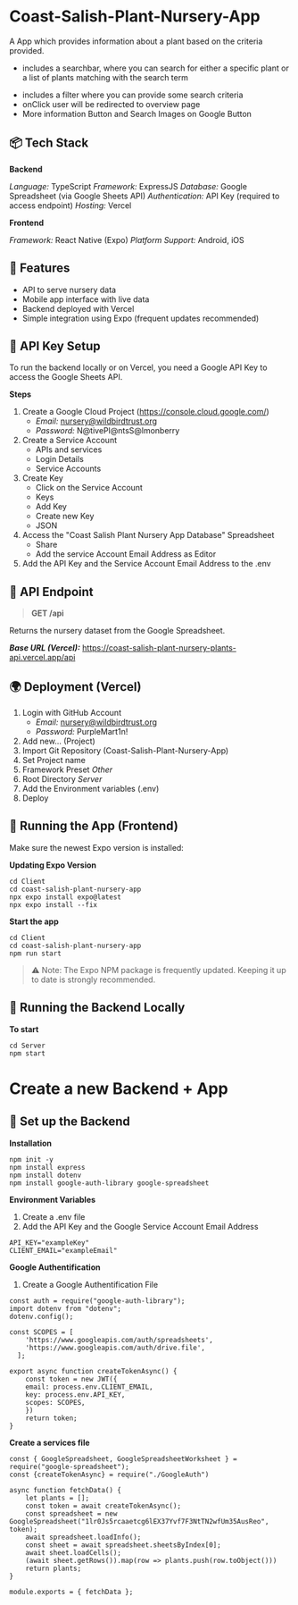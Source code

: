 # Coast-Salish-Plant-Nursery-App

A App which provides information about a plant based on the criteria provided.

- includes a searchbar, where you can search for either a specific plant or a list of plants matching with the search term

* includes a filter where you can provide some search criteria
* onClick user will be redirected to overview page
* More information Button and Search Images on Google Button

## 📦 Tech Stack

**Backend**

_Language:_ TypeScript
_Framework:_ ExpressJS
_Database:_ Google Spreadsheet (via Google Sheets API)
_Authentication:_ API Key (required to access endpoint)
_Hosting:_ Vercel

**Frontend**

_Framework:_ React Native (Expo)
_Platform Support:_ Android, iOS

## 🚀 Features

- API to serve nursery data
- Mobile app interface with live data
- Backend deployed with Vercel
- Simple integration using Expo (frequent updates recommended)

## 🔐 API Key Setup

To run the backend locally or on Vercel, you need a Google API Key to access the Google Sheets API.

**Steps**

1. Create a Google Cloud Project (https://console.cloud.google.com/)
   - _Email:_ nursery@wildbirdtrust.org
   - _Password:_ N@tivePl@ntsS@lmonberry
2. Create a Service Account
   - APIs and services
   - Login Details
   - Service Accounts
3. Create Key
   - Click on the Service Account
   - Keys
   - Add Key
   - Create new Key
   - JSON
4. Access the "Coast Salish Plant Nursery App Database" Spreadsheet
   - Share
   - Add the service Account Email Address as Editor
5. Add the API Key and the Service Account Email Address to the .env

## 🧪 API Endpoint

> **GET /api**

Returns the nursery dataset from the Google Spreadsheet.

**_Base URL (Vercel):_** https://coast-salish-plant-nursery-plants-api.vercel.app/api

## 🌍 Deployment (Vercel)

1. Login with GitHub Account
   - _Email:_ nursery@wildbirdtrust.org
   - _Password:_ PurpleMart1n!
2. Add new... (Project)
3. Import Git Repository (Coast-Salish-Plant-Nursery-App)
4. Set Project name
5. Framework Preset _Other_
6. Root Directory _Server_
7. Add the Environment variables (.env)
8. Deploy

## 📱 Running the App (Frontend)

Make sure the newest Expo version is installed:

**Updating Expo Version**

```
cd Client
cd coast-salish-plant-nursery-app
npx expo install expo@latest
npx expo install --fix
```

**Start the app**

```
cd Client
cd coast-salish-plant-nursery-app
npm run start
```

> ⚠️ Note: The Expo NPM package is frequently updated. Keeping it up to date is strongly recommended.

## 🔧 Running the Backend Locally

**To start**

```
cd Server
npm start
```







# Create a new Backend + App  

## 🔧 Set up the Backend

**Installation**

```
npm init -y
npm install express
npm install dotenv
npm install google-auth-library google-spreadsheet
```

**Environment Variables**

1. Create a .env file
2. Add the API Key and the Google Service Account Email Address

```
API_KEY="exampleKey"
CLIENT_EMAIL="exampleEmail"
```


**Google Authentification**

1. Create a Google Authentification File

```
const auth = require("google-auth-library");
import dotenv from "dotenv";
dotenv.config();

const SCOPES = [
    'https://www.googleapis.com/auth/spreadsheets',
    'https://www.googleapis.com/auth/drive.file',
  ];

export async function createTokenAsync() {
    const token = new JWT({
    email: process.env.CLIENT_EMAIL,
    key: process.env.API_KEY,
    scopes: SCOPES,
    })
    return token;
}
```

**Create a services file**

```
const { GoogleSpreadsheet, GoogleSpreadsheetWorksheet } = require("google-spreadsheet");
const {createTokenAsync} = require("./GoogleAuth")

async function fetchData() {
    let plants = [];
    const token = await createTokenAsync();
    const spreadsheet = new GoogleSpreadsheet("1lr0Js5rcaaetcg6lEX37Yvf7F3NtTN2wfUm35AusReo", token);
    await spreadsheet.loadInfo();
    const sheet = await spreadsheet.sheetsByIndex[0];
    await sheet.loadCells();
    (await sheet.getRows()).map(row => plants.push(row.toObject()))
    return plants;
}

module.exports = { fetchData };
```
